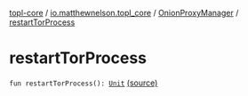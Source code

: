 [topl-core](../../index.md) / [io.matthewnelson.topl_core](../index.md) / [OnionProxyManager](index.md) / [restartTorProcess](./restart-tor-process.md)

# restartTorProcess

`fun restartTorProcess(): `[`Unit`](https://kotlinlang.org/api/latest/jvm/stdlib/kotlin/-unit/index.html) [(source)](https://github.com/05nelsonm/TorOnionProxyLibrary-Android/blob/master/topl-core/src/main/java/io/matthewnelson/topl_core/OnionProxyManager.kt#L987)
